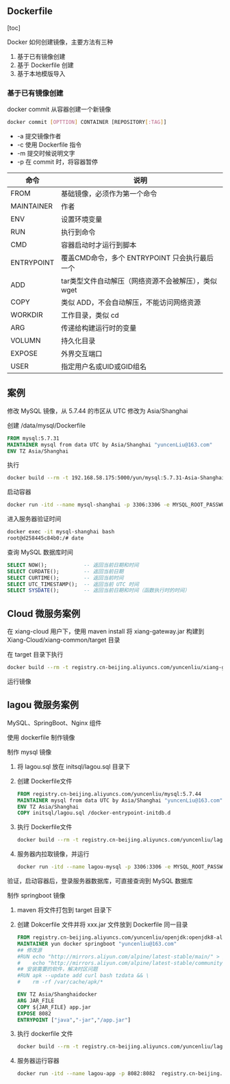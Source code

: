 ## Dockerfile

[toc]



Docker 如何创建镜像，主要方法有三种

1. 基于已有镜像创建
2. 基于 Dockerfile 创建
3. 基于本地模版导入





### 基于已有镜像创建

docker commit 从容器创建一个新镜像

```sh
docker commit [OPTTION] CONTAINER [REPOSITORY[:TAG]]
```

+ -a 提交镜像作者
+ -c 使用 Dockerfile 指令
+ -m 提交时候说明文字
+ -p 在 commit 时，将容器暂停



| 命令       | 说明                                                |
| ---------- | --------------------------------------------------- |
| FROM       | 基础镜像，必须作为第一个命令                        |
| MAINTAINER | 作者                                                |
| ENV        | 设置环境变量                                        |
| RUN        | 执行到命令                                          |
| CMD        | 容器启动时才运行到脚本                              |
| ENTRYPOINT | 覆盖CMD命令，多个 ENTRYPOINT 只会执行最后一个       |
| ADD        | tar类型文件自动解压（网络资源不会被解压），类似wget |
| COPY       | 类似 ADD，不会自动解压，不能访问网络资源            |
| WORKDIR    | 工作目录，类似 cd                                   |
| ARG        | 传递给构建运行时的变量                              |
| VOLUMN     | 持久化目录                                          |
| EXPOSE     | 外界交互端口                                        |
| USER       | 指定用户名或UID或GID组名                            |





## 案例

修改 MySQL 镜像，从 5.7.44 的市区从 UTC 修改为 Asia/Shanghai



创建 /data/mysql/Dockerfile

```dockerfile
FROM mysql:5.7.31
MAINTAINER mysql from data UTC by Asia/Shanghai "yuncenLiu@163.com"
ENV TZ Asia/Shanghai
```

执行

```sh
docker build --rm -t 192.168.58.175:5000/yun/mysql:5.7.31-Asia-Shanghai .
```



启动容器

```sh
docker run -itd --name mysql-shanghai -p 3306:3306 -e MYSQL_ROOT_PASSWORD=123456 192.168.58.175:5000/yun/mysql:5.7.31_Asia_Shanghai
```

进入服务器验证时间

```sh
docker exec -it mysql-shanghai bash
root@d258445c84b0:/# date
```

查询 MySQL 数据库时间

```sql
SELECT NOW();            -- 返回当前日期和时间
SELECT CURDATE();        -- 返回当前日期
SELECT CURTIME();        -- 返回当前时间
SELECT UTC_TIMESTAMP();  -- 返回当前 UTC 时间
SELECT SYSDATE();        -- 返回当前日期和时间（函数执行时的时间）
```







## Cloud 微服务案例

在 xiang-cloud 用户下，使用 maven install 将 xiang-gateway.jar 构建到 Xiang-Cloud/xiang-common/target 目录

在 target 目录下执行

```sh
docker build --rm -t registry.cn-beijing.aliyuncs.com/yuncenliu/xiang-gateway:1.0.0 .
```

运行镜像









## lagou 微服务案例

MySQL、SpringBoot、Nginx 组件

使用 dockerfile 制作镜像



制作 mysql 镜像

1. 将 lagou.sql 放在 initsql/lagou.sql 目录下

2. 创建 Dockerfile文件

	```dockerfile
	FROM registry.cn-beijing.aliyuncs.com/yuncenliu/mysql:5.7.44
	MAINTAINER mysql from data UTC by Asia/Shanghai "yuncenLiu@163.com"
	ENV TZ Asia/Shanghai
	COPY initsql/lagou.sql /docker-entrypoint-initdb.d
	```

3. 执行 Dockerfile文件

	```sh
	docker build --rm -t registry.cn-beijing.aliyuncs.com/yuncenliu/lagou-mysql:5.7.44 .
	```

4. 服务器内拉取镜像，并运行

	```sh
	docker run -itd --name lagou-mysql -p 3306:3306 -e MYSQL_ROOT_PASSWORD=123456 -v /data/lagou-mysql:/var/lib/mysql registry.cn-beijing.aliyuncs.com/yuncenliu/lagou-mysql:5.7.44 --character-set-server=utf8mb4 --collation-server=utf8mb4_general_ci
	```

验证，启动容器后，登录服务器数据库，可直接查询到 MySQL 数据库





制作 springboot 镜像

1. maven 将文件打包到 target 目录下

2. 创建 Dokcerfile 文件并将 xxx.jar 文件放到 Dockerfile 同一目录

   ```Dockerfile
   FROM registry.cn-beijing.aliyuncs.com/yuncenliu/openjdk:openjdk8-alpine3.9
   MAINTAINER yun docker springboot "yuncenliu@163.com"
   ## 修改源
   #RUN echo "http://mirrors.aliyun.com/alpine/latest-stable/main/" > /etc/apk/repositories && \
   #    echo "http://mirrors.aliyun.com/alpine/latest-stable/community/" >> /etc/apk/repositories
   ## 安装需要的软件，解决时区问题
   #RUN apk --update add curl bash tzdata && \
   #    rm -rf /var/cache/apk/*
   
   ENV TZ Asia/Shanghaidocker
   ARG JAR_FILE
   COPY ${JAR_FILE} app.jar
   EXPOSE 8082
   ENTRYPOINT ["java","-jar","/app.jar"]
   ```

3. 执行 dockerfile 文件

   ```sh
   docker build --rm -t registry.cn-beijing.aliyuncs.com/yuncenliu/lagou-app:1.3.0  --build-arg JAR_FILE=cloud-docker-module.jar .
   ```

4. 服务器运行容器

   ```sh
   docker run -itd --name lagou-app -p 8082:8082  registry.cn-beijing.aliyuncs.com/yuncenliu/lagou-app:1.4.0
   ```





